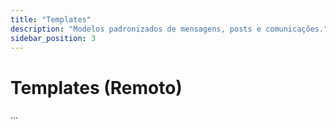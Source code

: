 ```yaml
---
title: "Templates"
description: "Modelos padronizados de mensagens, posts e comunicações."
sidebar_position: 3
---
```


# Templates (Remoto)

...
